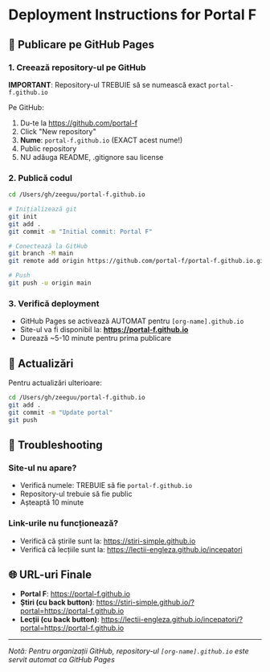 # Deployment Instructions for Portal F

## 🚀 Publicare pe GitHub Pages

### 1. Creează repository-ul pe GitHub

**IMPORTANT**: Repository-ul TREBUIE să se numească exact `portal-f.github.io`

Pe GitHub:
1. Du-te la https://github.com/portal-f
2. Click "New repository"  
3. **Nume**: `portal-f.github.io` (EXACT acest nume!)
4. Public repository
5. NU adăuga README, .gitignore sau license

### 2. Publică codul

```bash
cd /Users/gh/zeeguu/portal-f.github.io

# Inițializează git
git init
git add .
git commit -m "Initial commit: Portal F"

# Conectează la GitHub
git branch -M main
git remote add origin https://github.com/portal-f/portal-f.github.io.git

# Push
git push -u origin main
```

### 3. Verifică deployment

- GitHub Pages se activează AUTOMAT pentru `[org-name].github.io`
- Site-ul va fi disponibil la: **https://portal-f.github.io**
- Durează ~5-10 minute pentru prima publicare

## 📝 Actualizări

Pentru actualizări ulterioare:

```bash
cd /Users/gh/zeeguu/portal-f.github.io
git add .
git commit -m "Update portal"
git push
```

## 🔧 Troubleshooting

### Site-ul nu apare?
- Verifică numele: TREBUIE să fie `portal-f.github.io`
- Repository-ul trebuie să fie public
- Așteaptă 10 minute

### Link-urile nu funcționează?
- Verifică că știrile sunt la: https://stiri-simple.github.io
- Verifică că lecțiile sunt la: https://lectii-engleza.github.io/incepatori

## 🌐 URL-uri Finale

- **Portal F**: https://portal-f.github.io
- **Știri (cu back button)**: https://stiri-simple.github.io/?portal=https://portal-f.github.io
- **Lecții (cu back button)**: https://lectii-engleza.github.io/incepatori/?portal=https://portal-f.github.io

---
*Notă: Pentru organizații GitHub, repository-ul `[org-name].github.io` este servit automat ca GitHub Pages*